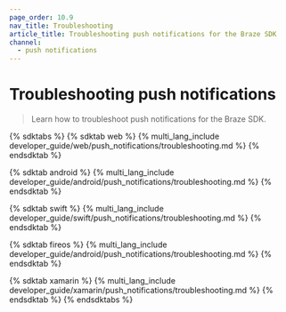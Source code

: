 ```yaml
---
page_order: 10.9
nav_title: Troubleshooting
article_title: Troubleshooting push notifications for the Braze SDK
channel:
  - push notifications
---
```


# Troubleshooting push notifications

> Learn how to troubleshoot push notifications for the Braze SDK.

{% sdktabs %}
{% sdktab web %}
{% multi_lang_include developer_guide/web/push_notifications/troubleshooting.md %}
{% endsdktab %}

{% sdktab android %}
{% multi_lang_include developer_guide/android/push_notifications/troubleshooting.md %}
{% endsdktab %}

{% sdktab swift %}
{% multi_lang_include developer_guide/swift/push_notifications/troubleshooting.md %}
{% endsdktab %}

{% sdktab fireos %}
{% multi_lang_include developer_guide/android/push_notifications/troubleshooting.md %}
{% endsdktab %}

{% sdktab xamarin %}
{% multi_lang_include developer_guide/xamarin/push_notifications/troubleshooting.md %}
{% endsdktab %}
{% endsdktabs %}
